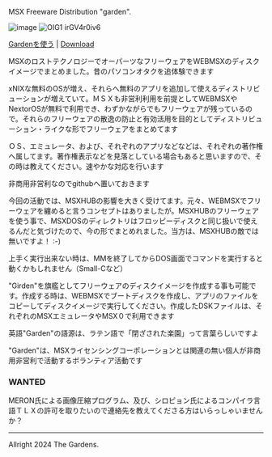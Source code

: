 MSX Freeware Distribution "garden".

![image](https://github.com/user-attachments/assets/876911b3-5c23-4b55-94ad-20b1234a78a1)
![OIG1 irGV4r0iv6](https://github.com/user-attachments/assets/0b619fbb-9d21-4f6d-9a63-fa1724d46ebb)

[Gardenを使う](https://kubohisa.github.io/garden/exec/) | [Download](https://kubohisa.github.io/garden/exec/garden.dsk)

MSXのロストテクノロジーでオーパーツなフリーウェアをWEBMSXのディスクイメージでまとめました。昔のパソコンオタクを追体験できます

xNIXな無料のOSが増え、それらへ無料のアプリを追加して使えるディストリビューションが増えていて。ＭＳＸも非営利利用を前提としてWEBMSXやNextorOSが無料で利用でき、わずかながらでもフリーウェアが残っているので。それらのフリーウェアの散逸の防止と有効活用を目的としてディストリビューション・ライクな形でフリーウェアをまとめてます

ＯＳ、エミュレータ、および、それぞれのアプリなどなどは、それぞれの著作権へ属してます。著作権表示などを見落としている場合もあると思いますので、その時は教えてください。速やかな対応を行います

非商用非営利なのでgithubへ置いておきます

今回の活動では、MSXHUBの影響を大きく受けてます。元々、WEBMSXでフリーウェアを纏めると言うコンセプトはありましたが。MSXHUBのフリーウェアを使う事で、MSXDOSのディレクトリはフロッピーディスクと同じ扱いで使えるんだと気づけたので、今の形でまとめれました。当方は、MSXHUBの敵では無いですよ！ ∶-)

上手く実行出来ない時は、MMを終了してからDOS画面でコマンドを実行すると動くかもしれません（Small-Cなど）

"Girden"を旗艦としてフリーウェアのディスクイメージを作成する事も可能です。作成する時は、WEBMSXでブートディスクを作成し、アプリのファイルをコピーしてディスクイメージで実行してください。作成したDSKファイルは、それぞれのMSXエミュレータやMSX０で利用できます

英語"Garden"の語源は、ラテン語で「閉ざされた楽園」って言葉らしいですよ

"Garden"は、MSXライセンシングコーポレーションとは関連の無い個人が非商用非営利で活動するボランティア活動です

### WANTED

MERON氏による画像圧縮プログラム、及び、シロピョン氏によるコンパイラ言語ＴＬＸの許可を取りたいので連絡先を教えてくださる方はいらっしゃいませんか？

----
Allright 2024 The Gardens.
